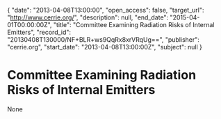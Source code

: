 {
  "date": "2013-04-08T13:00:00", 
  "open_access": false, 
  "target_url": "http://www.cerrie.org/", 
  "description": null, 
  "end_date": "2015-04-01T00:00:00Z", 
  "title": "Committee Examining Radiation Risks of Internal Emitters", 
  "record_id": "20130408T130000/NF+BLR+ws9QqRx8xrVRqUg==", 
  "publisher": "cerrie.org", 
  "start_date": "2013-04-08T13:00:00Z", 
  "subject": null
}

# Committee Examining Radiation Risks of Internal Emitters

None